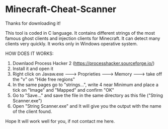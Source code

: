 # Minecraft-Cheat-Scanner

Thanks for downloading it!

This tool is coded in C language.
It contains different strings of the most famous ghost clients and injection clients for Minecraft.
It can detect many clients very quickly.
It works only in Windows operative system.

HOW DOES IT WORKS:

1) Downlaod Process Hacker 2 (https://processhacker.sourceforge.io/)
2) Install it and open it
3) Right click on Javaw.exe ---> Proprieties ---> Memory ---> take off the "v" on "Hide free regions"
4) In the same pages go to "strings...", write 4 near Minimum and place a tick on "Image" and "Mapped" and confirm "OK"
5) Go to "Save..." and save the file in the same directory as this file ("String Scanner.exe")
6) Open "String Scanner.exe" and It will give you the output with the name of the client found.

Hope It will work well for you, if not contact me here.
